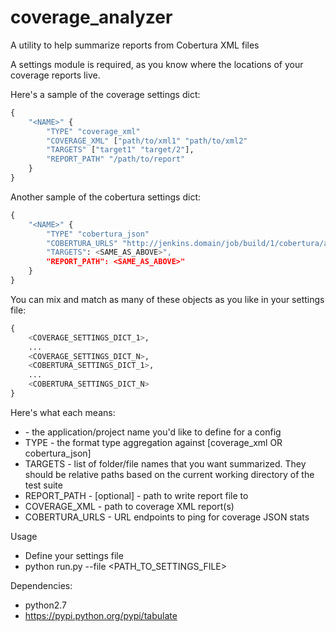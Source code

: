 coverage_analyzer
=================

A utility to help summarize reports from Cobertura XML files

A settings module is required, as you know where the locations of your coverage
reports live.

Here's a sample of the coverage settings dict:
```python
{
    "<NAME>" {
        "TYPE" "coverage_xml"
        "COVERAGE_XML" ["path/to/xml1" "path/to/xml2"
        "TARGETS" ["target1" "target/2"],
        "REPORT_PATH" "/path/to/report"
    }
}
```

Another sample of the cobertura settings dict:
```python
{
    "<NAME>" {
        "TYPE" "cobertura_json"
        "COBERTURA_URLS" "http://jenkins.domain/job/build/1/cobertura/api/json?depth=3",
        "TARGETS": <SAME_AS_ABOVE>",
        "REPORT_PATH": <SAME_AS_ABOVE>"
    }
}
```

You can mix and match as many of these objects as you like in your settings file:
```python
{
    <COVERAGE_SETTINGS_DICT_1>,
    ...
    <COVERAGE_SETTINGS_DICT_N>,
    <COBERTURA_SETTINGS_DICT_1>,
    ...
    <COBERTURA_SETTINGS_DICT_N>
}
```

Here's what each means:
- <NAME> - the application/project name you'd like to define for a config
- TYPE - the format type aggregation against [coverage_xml OR cobertura_json]
- TARGETS - list of folder/file names that you want summarized. They should be relative paths based on the current working directory of the test suite
- REPORT_PATH - [optional] - path to write report file to
- COVERAGE_XML - path to coverage XML report(s)
- COBERTURA_URLS - URL endpoints to ping for coverage JSON stats


Usage
- Define your settings file
- python run.py --file <PATH_TO_SETTINGS_FILE>

Dependencies:
- python2.7
- https://pypi.python.org/pypi/tabulate
